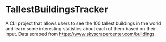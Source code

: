 # TallestBuildingsTracker
A CLI project that allows users to see the 100 tallest buildings in the world and learn some interesting statistics about each of them based on their input. Data scraped from https://www.skyscrapercenter.com/buildings.
